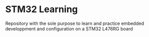 # STM32 Learning
 Repository with the sole purpose to learn and practice embedded developpment and configuration on a STM32 L476RG board
